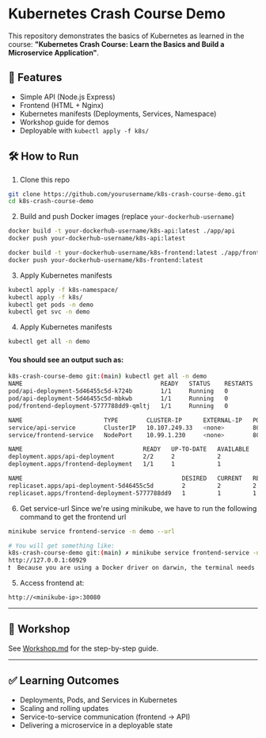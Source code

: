 # Kubernetes Crash Course Demo

This repository demonstrates the basics of Kubernetes as learned in the course:
**"Kubernetes Crash Course: Learn the Basics and Build a Microservice Application"**.

## 🚀 Features
- Simple API (Node.js Express)
- Frontend (HTML + Nginx)
- Kubernetes manifests (Deployments, Services, Namespace)
- Workshop guide for demos
- Deployable with `kubectl apply -f k8s/`

## 🛠 How to Run

1. Clone this repo
```bash
git clone https://github.com/yourusername/k8s-crash-course-demo.git
cd k8s-crash-course-demo
```

2. Build and push Docker images (replace `your-dockerhub-username`)
```bash
docker build -t your-dockerhub-username/k8s-api:latest ./app/api
docker push your-dockerhub-username/k8s-api:latest

docker build -t your-dockerhub-username/k8s-frontend:latest ./app/frontend
docker push your-dockerhub-username/k8s-frontend:latest
```

3. Apply Kubernetes manifests
```bash
kubectl apply -f k8s-namespace/
kubectl apply -f k8s/
kubectl get pods -n demo
kubectl get svc -n demo
```

4. Apply Kubernetes manifests
```bash
kubectl get all -n demo
```

#### You should see an output such as:
```bash
k8s-crash-course-demo git:(main) kubectl get all -n demo
NAME                                       READY   STATUS    RESTARTS   AGE
pod/api-deployment-5d46455c5d-k724b        1/1     Running   0          85s
pod/api-deployment-5d46455c5d-mbkwb        1/1     Running   0          85s
pod/frontend-deployment-5777788dd9-qmltj   1/1     Running   0          85s

NAME                       TYPE        CLUSTER-IP      EXTERNAL-IP   PORT(S)        AGE
service/api-service        ClusterIP   10.107.249.33   <none>        80/TCP         2m25s
service/frontend-service   NodePort    10.99.1.230     <none>        80:30080/TCP   2m25s

NAME                                  READY   UP-TO-DATE   AVAILABLE   AGE
deployment.apps/api-deployment        2/2     2            2           85s
deployment.apps/frontend-deployment   1/1     1            1           85s

NAME                                             DESIRED   CURRENT   READY   AGE
replicaset.apps/api-deployment-5d46455c5d        2         2         2       85s
replicaset.apps/frontend-deployment-5777788dd9   1         1         1       85s
````

6. Get service-url
Since we're using minikube, we have to run the following command to get the frontend url
```bash
minikube service frontend-service -n demo --url

# You will get something like:
k8s-crash-course-demo git:(main) ✗ minikube service frontend-service -n demo --url
http://127.0.0.1:60929
❗  Because you are using a Docker driver on darwin, the terminal needs to be open to run it.
```

5. Access frontend at:
```
http://<minikube-ip>:30080
```

---

## 📖 Workshop
See [Workshop.md](Workshop.md) for the step-by-step guide.

---

## ✅ Learning Outcomes
- Deployments, Pods, and Services in Kubernetes
- Scaling and rolling updates
- Service-to-service communication (frontend → API)
- Delivering a microservice in a deployable state

